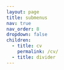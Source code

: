 ```yaml
---
layout: page
title: submenus
nav: true
nav_order: 8
dropdown: false
children:
  - title: cv
    permalink: /cv/
  - title: divider
---
```

